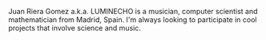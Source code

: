 Juan Riera Gomez a.k.a. LUMINECHO is a musician, computer scientist and mathematician from Madrid, Spain. I'm always looking to participate in cool projects that involve
science and music. 
